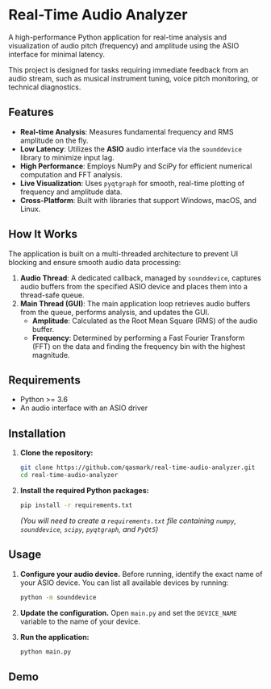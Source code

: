 # Real-Time Audio Analyzer

A high-performance Python application for real-time analysis and visualization of audio pitch (frequency) and amplitude using the ASIO interface for minimal latency.

This project is designed for tasks requiring immediate feedback from an audio stream, such as musical instrument tuning, voice pitch monitoring, or technical diagnostics.

## Features

- **Real-time Analysis**: Measures fundamental frequency and RMS amplitude on the fly.
- **Low Latency**: Utilizes the **ASIO** audio interface via the `sounddevice` library to minimize input lag.
- **High Performance**: Employs NumPy and SciPy for efficient numerical computation and FFT analysis.
- **Live Visualization**: Uses `pyqtgraph` for smooth, real-time plotting of frequency and amplitude data.
- **Cross-Platform**: Built with libraries that support Windows, macOS, and Linux.

## How It Works

The application is built on a multi-threaded architecture to prevent UI blocking and ensure smooth audio data processing:

1.  **Audio Thread**: A dedicated callback, managed by `sounddevice`, captures audio buffers from the specified ASIO device and places them into a thread-safe queue.
2.  **Main Thread (GUI)**: The main application loop retrieves audio buffers from the queue, performs analysis, and updates the GUI.
    - **Amplitude**: Calculated as the Root Mean Square (RMS) of the audio buffer.
    - **Frequency**: Determined by performing a Fast Fourier Transform (FFT) on the data and finding the frequency bin with the highest magnitude.

## Requirements

- Python >= 3.6
- An audio interface with an ASIO driver

## Installation

1.  **Clone the repository:**
    ```bash
    git clone https://github.com/qasmark/real-time-audio-analyzer.git
    cd real-time-audio-analyzer
    ```

2.  **Install the required Python packages:**
    ```bash
    pip install -r requirements.txt
    ```
    *(You will need to create a `requirements.txt` file containing `numpy`, `sounddevice`, `scipy`, `pyqtgraph`, and `PyQt5`)*

## Usage

1.  **Configure your audio device.**
    Before running, identify the exact name of your ASIO device. You can list all available devices by running:
    ```bash
    python -m sounddevice
    ```

2.  **Update the configuration.**
    Open `main.py` and set the `DEVICE_NAME` variable to the name of your device.

3.  **Run the application:**
    ```bash
    python main.py
    ```

## Demo

 
